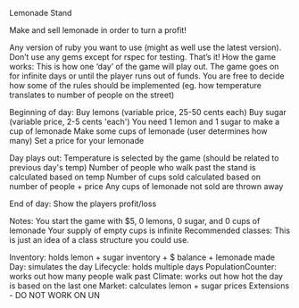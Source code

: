 Lemonade Stand

Make and sell lemonade in order to turn a profit!

Any version of ruby you want to use (might as well use the latest version).
Don’t use any gems except for rspec for testing.
That’s it!
How the game works:
This is how one ‘day’ of the game will play out. The game goes on for infinite days or until the player runs out of funds. You are free to decide how some of the rules should be implemented (eg. how temperature translates to number of people on the street)

Beginning of day:
Buy lemons (variable price, 25-50 cents each)
Buy sugar  (variable price, 2-5 cents 'each')
You need 1 lemon and 1 sugar to make a cup of lemonade
Make some cups of lemonade (user determines how many)
Set a price for your lemonade

Day plays out:
Temperature is selected by the game (should be related to previous day's temp)
Number of people who walk past the stand is calculated based on temp
Number of cups sold calculated based on number of people + price
Any cups of lemonade not sold are thrown away

End of day:
Show the players profit/loss

Notes:
You start the game with $5, 0 lemons, 0 sugar, and 0 cups of lemonade
Your supply of empty cups is infinite
Recommended classes:
This is just an idea of a class structure you could use.

Inventory: holds lemon + sugar inventory + $ balance + lemonade made
Day: simulates the day
Lifecycle: holds multiple days
PopulationCounter: works out how many people walk past
Climate: works out how hot the day is based on the last one
Market: calculates lemon + sugar prices
Extensions - DO NOT WORK ON UN
